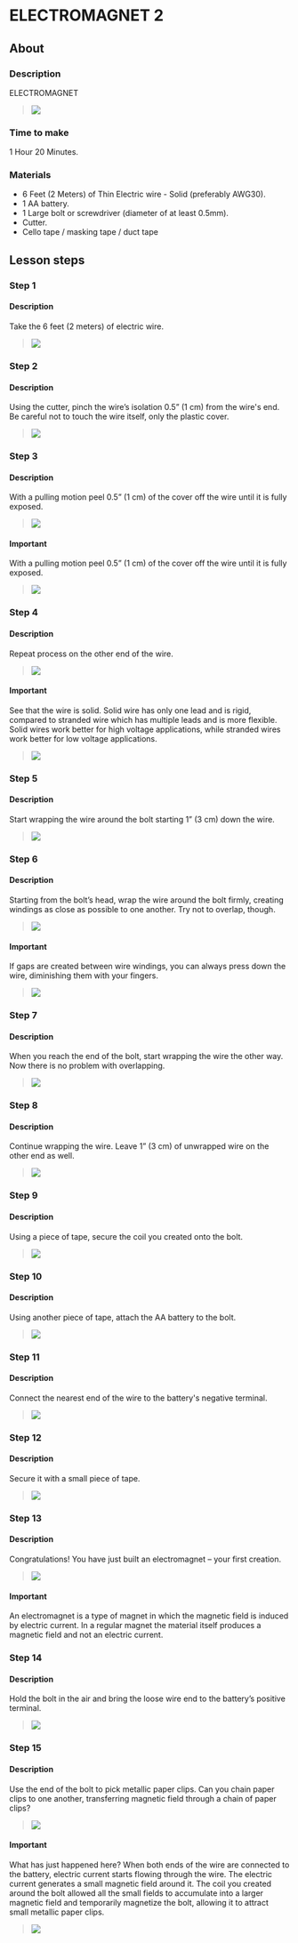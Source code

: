 # ELECTROMAGNET 2

## About

### Description

ELECTROMAGNET

> ![](course-original/lesson1/assets/image.jpg)

### Time to make

1 Hour 20 Minutes.

### Materials

- 6 Feet (2 Meters) of Thin Electric wire - Solid (preferably AWG30).
- 1 AA battery.
- 1 Large bolt or screwdriver (diameter of at least 0.5mm).
- Cutter.
- Cello tape / masking tape / duct tape

## Lesson steps

### Step 1

#### Description

Take the 6 feet (2 meters) of electric wire.

> ![](course-original/lesson1/assets/step1.jpg)

### Step 2

#### Description

Using the cutter, pinch the wire’s isolation 0.5” (1 cm) from the wire's end. Be careful not to touch the wire itself, only the plastic cover.

> ![](course-original/lesson1/assets/step2.jpg)

### Step 3

#### Description

With a pulling motion peel 0.5” (1 cm) of the cover off the wire until it is fully exposed.

> ![](course-original/lesson1/assets/step3.jpg)

#### Important

With a pulling motion peel 0.5” (1 cm) of the cover off the wire until it is fully exposed.

> ![](course-original/lesson1/assets/extra/step3/extra.jpg)

### Step 4

#### Description

Repeat process on the other end of the wire.

> ![](course-original/lesson1/assets/step4.jpg)

#### Important

See that the wire is solid. Solid wire has only one lead and is rigid, compared to stranded wire which has multiple leads and is more flexible. Solid wires work better for high voltage applications, while stranded wires work better for low voltage applications.

> ![](course-original/lesson1/assets/extra/step4/extra.jpg)

### Step 5

#### Description

Start wrapping the wire around the bolt starting 1” (3 cm) down the wire.

> ![](course-original/lesson1/assets/step5.jpg)

### Step 6

#### Description

Starting from the bolt’s head, wrap the wire around the bolt firmly, creating windings as close as possible to one another. Try not to overlap, though.

> ![](course-original/lesson1/assets/step6.jpg)

#### Important

If gaps are created between wire windings, you can always press down the wire, diminishing them with your fingers.

> ![](course-original/lesson1/assets/extra/step6/extra.jpg)

### Step 7

#### Description

When you reach the end of the bolt, start wrapping the wire the other way. Now there is no problem with overlapping.

> ![](course-original/lesson1/assets/step7.jpg)

### Step 8

#### Description

Continue wrapping the wire. Leave 1” (3 cm) of unwrapped wire on the other end as well.

> ![](course-original/lesson1/assets/step8.jpg)

### Step 9

#### Description

Using a piece of tape, secure the coil you created onto the bolt.

> ![](course-original/lesson1/assets/step9.jpg)

### Step 10

#### Description

Using another piece of tape, attach the AA battery to the bolt.

> ![](course-original/lesson1/assets/step10.jpg)

### Step 11

#### Description

Connect the nearest end of the wire to the battery's negative terminal.

> ![](course-original/lesson1/assets/step11.jpg)

### Step 12

#### Description

Secure it with a small piece of tape.

> ![](course-original/lesson1/assets/step12.jpg)

### Step 13

#### Description

Congratulations! You have just built an electromagnet – your first creation.

> ![](course-original/lesson1/assets/step13.jpg)

#### Important

An electromagnet is a type of magnet in which the magnetic field is induced by electric current. In a regular magnet the material itself produces a magnetic field and not an electric current.

### Step 14

#### Description

Hold the bolt in the air and bring the loose wire end to the battery’s positive terminal.

> ![](course-original/lesson1/assets/step14.jpg)

### Step 15

#### Description

Use the end of the bolt to pick metallic paper clips. Can you chain paper clips to one another, transferring magnetic field through a chain of paper clips?

> ![](course-original/lesson1/assets/step15.jpg)

#### Important

What has just happened here? When both ends of the wire are connected to the battery, electric current starts flowing through the wire. The electric current generates a small magnetic field around it. The coil you created around the bolt allowed all the small fields to accumulate into a larger magnetic field and temporarily magnetize the bolt, allowing it to attract small metallic paper clips.

> ![](course-original/lesson1/assets/extra/step15/extra.jpg)